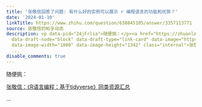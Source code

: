```yaml
---
title: '张敬信回答了问题: 有什么好的实例可以展示 r 编程语言的功能和优势？'
date: '2024-01-10'
linkTitle: https://www.zhihu.com/question/638845105/answer/3357113771
source: 张敬信的知乎动态
description: <p data-pid="24jFrlsa">随便挑：</p><a href="https://zhuanlan.zhihu.com/p/467134727"
  data-draft-node="block" data-draft-type="link-card" data-image="https://pic2.zhimg.com/v2-2aaf3108920104881ca769f914a600e9_ipico.jpg"
  data-image-width="1080" data-image-height="1342" class="internal">张敬信：《R语言编程：基于tidyverse》同类资源汇总</a><p></p>
  ...
disable_comments: true
---
```

<p data-pid="24jFrlsa">随便挑：</p><a href="https://zhuanlan.zhihu.com/p/467134727" data-draft-node="block" data-draft-type="link-card" data-image="https://pic2.zhimg.com/v2-2aaf3108920104881ca769f914a600e9_ipico.jpg" data-image-width="1080" data-image-height="1342" class="internal">张敬信：《R语言编程：基于tidyverse》同类资源汇总</a><p></p> ...